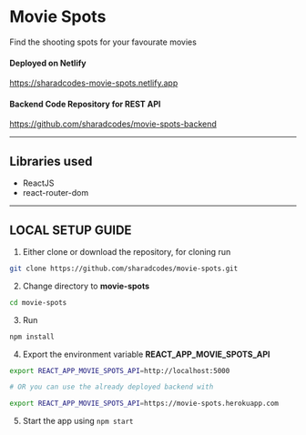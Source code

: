 # Movie Spots
Find the shooting spots for your favourate movies

#### Deployed on Netlify
https://sharadcodes-movie-spots.netlify.app

#### Backend Code Repository for REST API
https://github.com/sharadcodes/movie-spots-backend

---

## Libraries used

* ReactJS
* react-router-dom

---

## LOCAL SETUP GUIDE

1. Either clone or download the repository, for cloning run
  ```bash
  git clone https://github.com/sharadcodes/movie-spots.git
  ```
2. Change directory to **movie-spots**
  ```bash
  cd movie-spots
  ```
3. Run 
  ```bash
  npm install
  ```
4. Export the environment variable **REACT_APP_MOVIE_SPOTS_API**
  ```bash
  export REACT_APP_MOVIE_SPOTS_API=http://localhost:5000
  
  # OR you can use the already deployed backend with 
  
  export REACT_APP_MOVIE_SPOTS_API=https://movie-spots.herokuapp.com
  ```
5. Start the app using `npm start`
